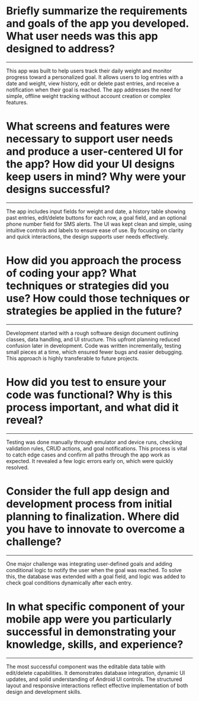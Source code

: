 # Briefly summarize the requirements and goals of the app you developed. What user needs was this app designed to address?
------------------------------------------------------------------------------------------------------------------------------------------
This app was built to help users track their daily weight and monitor progress toward a personalized goal. It allows users to log entries 
with a date and weight, view history, edit or delete past entries, and receive a notification when their goal is reached. The app
addresses the need for simple, offline weight tracking without account creation or complex features.

# What screens and features were necessary to support user needs and produce a user-centered UI for the app? How did your UI designs keep users in mind? Why were your designs successful?
------------------------------------------------------------------------------------------------------------------------------------------
The app includes input fields for weight and date, a history table showing past entries, edit/delete buttons for each row, a goal field,
and an optional phone number field for SMS alerts. The UI was kept clean and simple, using intuitive controls and labels to ensure ease 
of use. By focusing on clarity and quick interactions, the design supports user needs effectively.

# How did you approach the process of coding your app? What techniques or strategies did you use? How could those techniques or strategies be applied in the future?
------------------------------------------------------------------------------------------------------------------------------------------
Development started with a rough software design document outlining classes, data handling, and UI structure. This upfront planning 
reduced confusion later in development. Code was written incrementally, testing small pieces at a time, which ensured fewer bugs and
easier debugging. This approach is highly transferable to future projects.

# How did you test to ensure your code was functional? Why is this process important, and what did it reveal?
------------------------------------------------------------------------------------------------------------------------------------------
Testing was done manually through emulator and device runs, checking validation rules, CRUD actions, and goal notifications. This process
is vital to catch edge cases and confirm all paths through the app work as expected. It revealed a few logic errors early on, which were 
quickly resolved.

# Consider the full app design and development process from initial planning to finalization. Where did you have to innovate to overcome a challenge?
------------------------------------------------------------------------------------------------------------------------------------------
One major challenge was integrating user-defined goals and adding conditional logic to notify the user when the goal was reached. To solve
this, the database was extended with a goal field, and logic was added to check goal conditions dynamically after each entry.

# In what specific component of your mobile app were you particularly successful in demonstrating your knowledge, skills, and experience?
------------------------------------------------------------------------------------------------------------------------------------------
The most successful component was the editable data table with edit/delete capabilities. It demonstrates database integration, dynamic UI
updates, and solid understanding of Android UI controls. The structured layout and responsive interactions reflect effective 
implementation of both design and development skills.
